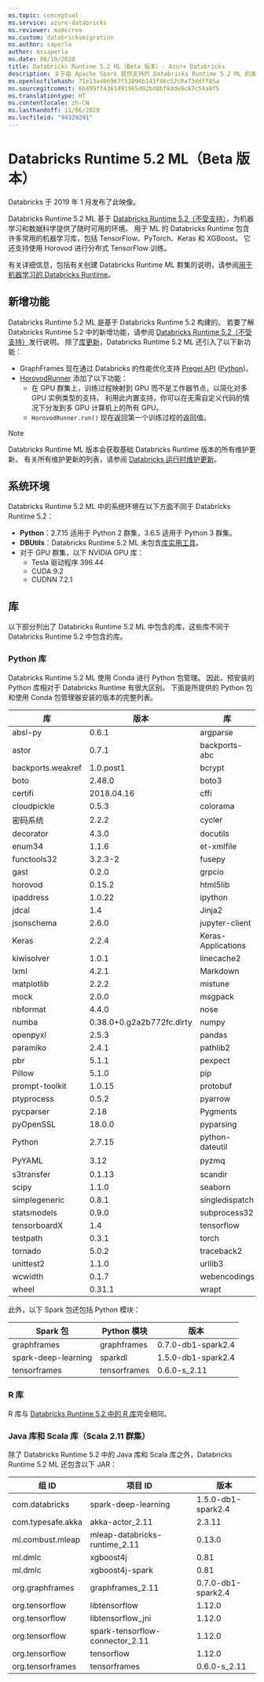 ```yaml
---
ms.topic: conceptual
ms.service: azure-databricks
ms.reviewer: mamccrea
ms.custom: databricksmigration
ms.author: saperla
author: mssaperla
ms.date: 08/10/2020
title: Databricks Runtime 5.2 ML（Beta 版本）- Azure Databricks
description: 关于由 Apache Spark 提供支持的 Databricks Runtime 5.2 ML 的发行说明。
ms.openlocfilehash: 71e13a466967f52896b143f46c52c0a73ddff85a
ms.sourcegitcommit: 6b499ff4361491965d02bd8bf8dde9c87c54a9f5
ms.translationtype: HT
ms.contentlocale: zh-CN
ms.lasthandoff: 11/06/2020
ms.locfileid: "94329291"
---
```

# <a name="databricks-runtime-52-ml-beta"></a>Databricks Runtime 5.2 ML（Beta 版本）

Databricks 于 2019 年 1 月发布了此映像。

Databricks Runtime 5.2 ML 基于 [Databricks Runtime 5.2（不受支持）](5.2.md)，为机器学习和数据科学提供了随时可用的环境。
用于 ML 的 Databricks Runtime 包含许多常用的机器学习库，包括 TensorFlow、PyTorch、Keras 和 XGBoost。 它还支持使用 Horovod 进行分布式 TensorFlow 训练。

有关详细信息，包括有关创建 Databricks Runtime ML 群集的说明，请参阅[用于机器学习的 Databricks Runtime](../../runtime/mlruntime.md)。

## <a name="new-features"></a>新增功能

Databricks Runtime 5.2 ML 是基于 Databricks Runtime 5.2 构建的。 若要了解 Databricks Runtime 5.2 中的新增功能，请参阅 [Databricks Runtime 5.2（不受支持）](5.2.md)发行说明。 除了[库更新](#dbr52-libraries)，Databricks Runtime 5.2 ML 还引入了以下新功能：

* GraphFrames 现在通过 Databricks 的性能优化支持 [Pregel API](https://graphframes.github.io/graphframes/docs/_site/api/scala/index.html#org.graphframes.lib.Pregel) ([Python](https://graphframes.github.io/graphframes/docs/_site/api/python/graphframes.html?highlight=pregel#graphframes.GraphFrame.pregel))。
* [HorovodRunner](../../applications/machine-learning/train-model/distributed-training/horovod-runner.md#horovodrunner) 添加了以下功能：
  * 在 GPU 群集上，训练过程映射到 GPU 而不是工作器节点，以简化对多 GPU 实例类型的支持。 利用此内置支持，你可以在无需自定义代码的情况下分发到多 GPU 计算机上的所有 GPU。
  * `HorovodRunner.run()` 现在返回第一个训练过程的返回值。

> [!NOTE]
>
> Databricks Runtime ML 版本会获取基础 Databricks Runtime 版本的所有维护更新。 有关所有维护更新的列表，请参阅 [Databricks 运行时维护更新](maintenance-updates.md)。

## <a name="system-environment"></a>系统环境

Databricks Runtime 5.2 ML 中的系统环境在以下方面不同于 Databricks Runtime 5.2：

* **Python**：2.7.15 适用于 Python 2 群集，3.6.5 适用于 Python 3 群集。
* **DBUtils**：Databricks Runtime 5.2 ML 未包含[库实用工具](../../dev-tools/databricks-utils.md#dbutils-library)。
* 对于 GPU 群集，以下 NVIDIA GPU 库：
  * Tesla 驱动程序 396.44
  * CUDA 9.2
  * CUDNN 7.2.1

## <a name="libraries"></a><a id="dbr52-libraries"> </a><a id="libraries"> </a>库

以下部分列出了 Databricks Runtime 5.2 ML 中包含的库，这些库不同于 Databricks Runtime 5.2 中包含的库。

### <a name="python-libraries"></a>Python 库

Databricks Runtime 5.2 ML 使用 Conda 进行 Python 包管理。 因此，预安装的 Python 库相对于 Databricks Runtime 有很大区别。 下面是所提供的 Python 包和使用 Conda 包管理器安装的版本的完整列表。

| 库                         | 版本                         | 库                         | 版本                         | 库                         | 版本                         |
|---------------------------------|---------------------------------|---------------------------------|---------------------------------|---------------------------------|---------------------------------|
| absl-py                         | 0.6.1                           | argparse                        | 1.4.0                           | asn1crypto                      | 0.24.0                          |
| astor                           | 0.7.1                           | backports-abc                   | 0.5                             | backports.functools-lru-cache   | 1.5                             |
| backports.weakref               | 1.0.post1                       | bcrypt                          | 3.1.5                           | bleach                          | 2.1.3                           |
| boto                            | 2.48.0                          | boto3                           | 1.7.62                          | botocore                        | 1.10.62                         |
| certifi                         | 2018.04.16                      | cffi                            | 1.11.5                          | chardet                         | 3.0.4                           |
| cloudpickle                     | 0.5.3                           | colorama                        | 0.3.9                           | configparser                    | 3.5.0                           |
| 密码系统                    | 2.2.2                           | cycler                          | 0.10.0                          | Cython                          | 0.28.2                          |
| decorator                       | 4.3.0                           | docutils                        | 0.14                            | entrypoints                     | 0.2.3                           |
| enum34                          | 1.1.6                           | et-xmlfile                      | 1.0.1                           | funcsigs                        | 1.0.2                           |
| functools32                     | 3.2.3-2                         | fusepy                          | 2.0.4                           | Future                         | 3.2.0                           |
| gast                            | 0.2.0                           | grpcio                          | 1.12.1                          | h5py                            | 2.8.0                           |
| horovod                         | 0.15.2                          | html5lib                        | 1.0.1                           | idna                            | 2.6                             |
| ipaddress                       | 1.0.22                          | ipython                         | 5.7.0                           | ipython_genutils                | 0.2.0                           |
| jdcal                           | 1.4                             | Jinja2                          | 2.10                            | jmespath                        | 0.9.3                           |
| jsonschema                      | 2.6.0                           | jupyter-client                  | 5.2.3                           | jupyter-core                    | 4.4.0                           |
| Keras                           | 2.2.4                           | Keras-Applications              | 1.0.6                           | Keras-Preprocessing             | 1.0.5                           |
| kiwisolver                      | 1.0.1                           | linecache2                      | 1.0.0                           | llvmlite                        | 0.23.1                          |
| lxml                            | 4.2.1                           | Markdown                        | 3.0.1                           | MarkupSafe                      | 1.0                             |
| matplotlib                      | 2.2.2                           | mistune                         | 0.8.3                           | mleap                           | 0.8.1                           |
| mock                            | 2.0.0                           | msgpack                         | 0.5.6                           | nbconvert                       | 5.3.1                           |
| nbformat                        | 4.4.0                           | nose                            | 1.3.7                           | nose-exclude                    | 0.5.0                           |
| numba                           | 0.38.0+0.g2a2b772fc.dirty       | numpy                           | 1.14.3                          | olefile                         | 0.45.1                          |
| openpyxl                        | 2.5.3                           | pandas                          | 0.23.0                          | pandocfilters                   | 1.4.2                           |
| paramiko                        | 2.4.1                           | pathlib2                        | 2.3.2                           | patsy                           | 0.5.0                           |
| pbr                             | 5.1.1                           | pexpect                         | 4.5.0                           | pickleshare                     | 0.7.4                           |
| Pillow                          | 5.1.0                           | pip                             | 10.0.1                          | ply                             | 3.11                            |
| prompt-toolkit                  | 1.0.15                          | protobuf                        | 3.6.1                           | psycopg2                        | 2.7.5                           |
| ptyprocess                      | 0.5.2                           | pyarrow                         | 0.8.0                           | pyasn1                          | 0.4.4                           |
| pycparser                       | 2.18                            | Pygments                        | 2.2.0                           | PyNaCl                          | 1.3.0                           |
| pyOpenSSL                       | 18.0.0                          | pyparsing                       | 2.2.0                           | PySocks                         | 1.6.8                           |
| Python                          | 2.7.15                          | python-dateutil                 | 2.7.3                           | pytz                            | 2018.4                          |
| PyYAML                          | 3.12                            | pyzmq                           | 17.0.0                          | 请求                        | 2.18.4                          |
| s3transfer                      | 0.1.13                          | scandir                         | 1.7                             | scikit-learn                    | 0.19.1                          |
| scipy                           | 1.1.0                           | seaborn                         | 0.8.1                           | setuptools                      | 39.1.0                          |
| simplegeneric                   | 0.8.1                           | singledispatch                  | 3.4.0.3                         | 6                             | 1.11.0                          |
| statsmodels                     | 0.9.0                           | subprocess32                    | 3.5.3                           | tensorboard                     | 1.12.2                          |
| tensorboardX                    | 1.4                             | tensorflow                      | 1.12.0                          | termcolor                       | 1.1.0                           |
| testpath                        | 0.3.1                           | torch                           | 0.4.1                           | torchvision                     | 0.2.1                           |
| tornado                         | 5.0.2                           | traceback2                      | 1.4.0                           | traitlets                       | 4.3.2                           |
| unittest2                       | 1.1.0                           | urllib3                         | 1.22                            | virtualenv                      | 16.0.0                          |
| wcwidth                         | 0.1.7                           | webencodings                    | 0.5.1                           | Werkzeug                        | 0.14.1                          |
| wheel                           | 0.31.1                          | wrapt                           | 1.10.11                         | wsgiref                         | 0.1.2                           |

此外，以下 Spark 包还包括 Python 模块：

| Spark 包                     | Python 模块                     | 版本                           |
|-----------------------------------|-----------------------------------|-----------------------------------|
| graphframes                       | graphframes                       | 0.7.0-db1-spark2.4                |
| spark-deep-learning               | sparkdl                           | 1.5.0-db1-spark2.4                |
| tensorframes                      | tensorframes                      | 0.6.0-s_2.11                      |

### <a name="r-libraries"></a>R 库

R 库与 [Databricks Runtime 5.2 中的 R 库](5.2.md#rlibraries52)完全相同。

### <a name="java-and-scala-libraries-scala-211-cluster"></a>Java 库和 Scala 库（Scala 2.11 群集）

除了 Databricks Runtime 5.2 中的 Java 库和 Scala 库之外，Databricks Runtime 5.2 ML 还包含以下 JAR：

| 组 ID                          | 项目 ID                       | 版本                           |
|-----------------------------------|-----------------------------------|-----------------------------------|
| com.databricks                    | spark-deep-learning               | 1.5.0-db1-spark2.4                |
| com.typesafe.akka                 | akka-actor_2.11                   | 2.3.11                            |
| ml.combust.mleap                  | mleap-databricks-runtime_2.11     | 0.13.0                            |
| ml.dmlc                           | xgboost4j                         | 0.81                              |
| ml.dmlc                           | xgboost4j-spark                   | 0.81                              |
| org.graphframes                   | graphframes_2.11                  | 0.7.0-db1-spark2.4                |
| org.tensorflow                    | libtensorflow                     | 1.12.0                            |
| org.tensorflow                    | libtensorflow_jni                 | 1.12.0                            |
| org.tensorflow                    | spark-tensorflow-connector_2.11   | 1.12.0                            |
| org.tensorflow                    | tensorflow                        | 1.12.0                            |
| org.tensorframes                  | tensorframes                      | 0.6.0-s_2.11                      |